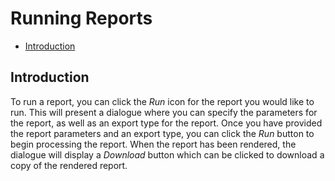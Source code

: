 # Running Reports

-   [Introduction](#introduction)

<a name="introduction"></a>

## Introduction

To run a report, you can click the _Run_ icon for the report you would like to run. This will present a dialogue where you can specify the parameters for the report, as well as an export type for the report. Once you have provided the report parameters and an export type, you can click the _Run_ button to begin processing the report. When the report has been rendered, the dialogue will display a _Download_ button which can be clicked to download a copy of the rendered report.
